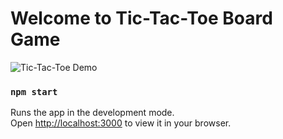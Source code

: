 # Welcome to Tic-Tac-Toe Board Game

![Tic-Tac-Toe Demo](public/gamepage.gif)


### `npm start` 

Runs the app in the development mode.\
Open [http://localhost:3000](http://localhost:3000) to view it in your browser.

